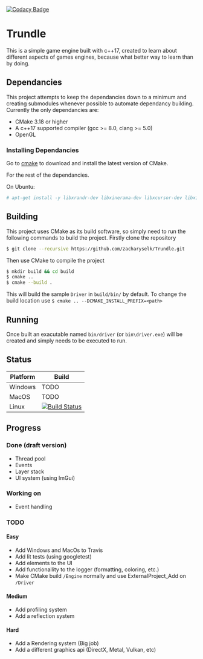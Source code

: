 [![Codacy Badge](https://api.codacy.com/project/badge/Grade/c1f4810974d4455680dd2a861df375d0)](https://app.codacy.com/manual/zacharyselk/Trundle?utm_source=github.com&utm_medium=referral&utm_content=zacharyselk/Trundle&utm_campaign=Badge_Grade_Dashboard)

# Trundle
This is a simple game engine built with c++17, created to learn about different aspects of games engines, because what better way to learn than by doing.

## Dependancies
This project attempts to keep the dependancies down to a minimum and creating submodules whenever possible to automate dependancy building. Currently the only dependancies are:
* CMake 3.18 or higher
* A c++17 supported compiler (gcc >= 8.0, clang >= 5.0)
* OpenGL

### Installing Dependancies
Go to [cmake](https://cmake.org/download/) to download and install the latest version of CMake.

For the rest of the dependancies.

On Ubuntu:
```sh
# apt-get install -y libxrandr-dev libxinerama-dev libxcursor-dev libxi-dev libgl1-mesa-dev
```

## Building
This project uses CMake as its build software, so simply need to run the following commands to build the project.
Firstly clone the repository
```sh
$ git clone --recursive https://github.com/zacharyselk/Trundle.git
```
Then use CMake to compile the project
```sh
$ mkdir build && cd build
$ cmake ..
$ cmake --build .
```
This will build the sample `Driver` in `build/bin/` by default. To change the build location use `$ cmake .. --DCMAKE_INSTALL_PREFIX=<path>`

## Running
Once built an exacutable named `bin/driver` (or `bin\driver.exe`) will be created and simply needs to be executed to run.

## Status
| Platform | Build                                                                                                                     |
| -------- | ------------------------------------------------------------------------------------------------------------------------- |
| Windows  | TODO                                                                                                                      |
| MacOS    | TODO                                                                                                                      |
| Linux    | [![Build Status](https://travis-ci.com/zacharyselk/Trundle.svg?branch=master)](https://travis-ci.com/zacharyselk/Trundle) |

## Progress
### Done (draft version)
* Thread pool
* Events
* Layer stack
* UI system (using ImGui)

### Working on
* Event handling

### TODO
#### Easy
* Add Windows and MacOs to Travis
* Add lit tests (using googletest)
* Add elements to the UI
* Add functionallity to the logger (formatting, coloring, etc.)
* Make CMake build `/Engine` normally and use ExternalProject_Add on `/Driver`

#### Medium
* Add profiling system
* Add a reflection system

#### Hard
* Add a Rendering system (Big job)
* Add a different graphics api (DirectX, Metal, Vulkan, etc)
